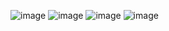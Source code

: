 ![image](https://github.com/user-attachments/assets/b4616dec-2abb-4fdf-8204-ea2c0f6fbf65)
![image](https://github.com/user-attachments/assets/82a2a718-2a08-439f-b16b-2173348e0b5c)
![image](https://github.com/user-attachments/assets/5e68ca59-4176-4a0d-91fb-b756070794ab)
![image](https://github.com/user-attachments/assets/5ef59404-ba37-455e-b4d7-24fac015c896)
